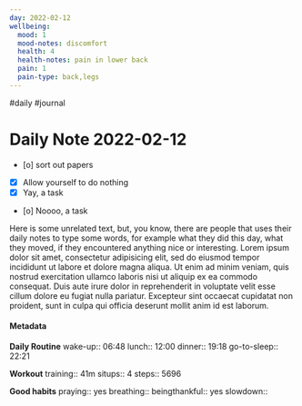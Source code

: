 ```yaml
---
day: 2022-02-12
wellbeing:
  mood: 1
  mood-notes: discomfort
  health: 4
  health-notes: pain in lower back
  pain: 1
  pain-type: back,legs
---
```

#daily #journal
# Daily Note 2022-02-12

- [o] sort out papers
- [x] Allow yourself to do nothing
- [x] Yay, a task
- [o] Noooo, a task

Here is some unrelated text, but, you know, there are people that uses their daily notes to type some words, for example what they did this day, what they moved, if they encountered anything nice or interesting. Lorem ipsum dolor sit amet, consectetur adipisicing elit, sed do eiusmod tempor incididunt ut labore et dolore magna aliqua. Ut enim ad minim veniam, quis nostrud exercitation ullamco laboris nisi ut aliquip ex ea commodo consequat. Duis aute irure dolor in reprehenderit in voluptate velit esse cillum dolore eu fugiat nulla pariatur. Excepteur sint occaecat cupidatat non proident, sunt in culpa qui officia deserunt mollit anim id est laborum.

#### Metadata

**Daily Routine**
wake-up:: 06:48
lunch:: 12:00
dinner:: 19:18
go-to-sleep:: 22:21

**Workout**
training:: 41m
situps:: 4
steps:: 5696

**Good habits**
praying:: yes
breathing:: 
beingthankful:: yes
slowdown:: 
